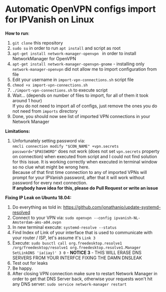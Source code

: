 # Automatic OpenVPN configs import for IPVanish on Linux

**How to run**:  
1. `git clone` this repository
2. `sudo su` in order to run `apt install` and script as root
3. `apt-get install network-manager-openvpn
` in order to install NetworkManager for OpenVPN
4. `apt-get install network-manager-openvpn-gnome` - installing only `network-manager-openvpn` did not allow me to import configuration from file
5. Edit your username in `import-vpn-connections.sh` script file
6. `chmod +x import-vpn-connections.sh`
7. `./import-vpn-connections.sh` to execute script
8. Wait... (depends on number of files to import, for all of them it took around 1 hour)  
If you do not need to import all of configs, just remove the ones you do not need from `imports` directory  
9. Done, you should now see list of imported VPN connections in your Network Manager

**Limitations:**  
1. Unfortunately setting password via:  
`nmcli connection modify "$CON_NAME" +vpn.secrets password="$PASSWORD"` does not work (does not set `vpn.secrets` property on connection) when executed from script and I could not find solution for this issue. It is working correctly when executed in terminal window so no clue what might be wrong here.  
Because of that first time connection to any of imported VPNs will prompt for your IPVanish password, after that it will work without password for every next connection.  
**If anybody have idea for this, please do Pull Request or write an issue**

**Fixing IP Leak on Ubuntu 18.04:**  
1. Do everything as told in: https://github.com/jonathanio/update-systemd-resolved
2. Connect to your VPN via: `sudo openvpn --config ipvanish-NL-Amsterdam-ams-a04.ovpn`
3. In new terminal execute: `systemd-resolve --status`
4. Find Index of Link of your interface that is used to communicate with your router / ISP, let's assume it's `Link 3`
5. Execute: `sudo busctl call org.freedesktop.resolve1 /org/freedesktop/resolve1 org.freedesktop.resolve1.Manager SetLinkDNS 'ia(iay)' 3 0` - **NOTICE 3** - THIS WILL ERASE DNS SERVERS FROM YOUR INTERFCE FIXING THE DAMN DNSLEAK
6. Test out for leaks
7. Be happy.
8. After closing VPN connection make sure to restart Network Manager in order to get that DNS Server back, otherwise your requests won't hit any DNS server: `sudo service network-manager restart`